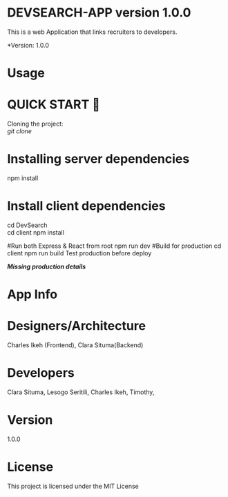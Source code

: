 # DEVSEARCH-APP version 1.0.0
This is a web Application that links recruiters to developers.

*Version: 1.0.0

# Usage
# QUICK START 🚀
 Cloning the project:<br>
 *git clone <this url>*
  
# Installing server dependencies

 npm install
# Install client dependencies
cd DevSearch</br>
cd client
npm install

#Run both Express & React from root
npm run dev
#Build for production
cd client
npm run build
Test production before deploy
 
 
 ***Missing production details***

# App Info

# Designers/Architecture
Charles Ikeh (Frontend),
Clara Situma(Backend)

# Developers
Clara Situma,
Lesogo Seritili,
Charles Ikeh,
Timothy,


# Version
1.0.0

# License
This project is licensed under the MIT License

